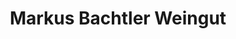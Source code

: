 ---
title: "Markus Bachtler Weingut"
url: /burrweiler/markus-bachtler-weingut/
shop: Spirituosen
---